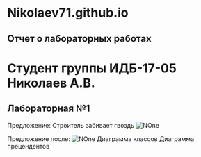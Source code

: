 # Nikolaev71.github.io 
## Отчет о лабораторных работах 
# Cтудент группы ИДБ-17-05 Николаев А.В.
## Лабораторная №1
Предложение: Строитель забивает гвоздь
![NOne](*https://github.com/Nikolaev71/Nikolaev71.github.io/blob/master/laba1/01_A0.png*)


Предложение после:
![NOne](*url*)
Диаграмма классов
Диаграмма прецендентов 
